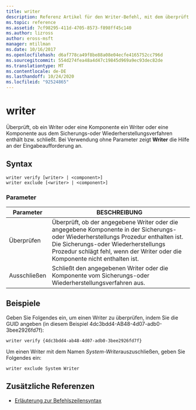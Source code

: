 ```yaml
---
title: writer
description: Referenz Artikel für den Writer-Befehl, mit dem überprüft wird, ob ein Writer oder eine Komponente ein Writer oder eine Komponente aus dem Sicherungs-oder Wiederherstellungsverfahren umfasst oder ausschließt.
ms.topic: reference
ms.assetid: 7cf98295-411d-4705-8573-f898ff45c140
ms.author: lizross
author: eross-msft
manager: mtillman
ms.date: 10/16/2017
ms.openlocfilehash: d6af778ca49f8be88a08e04ecfe4165752cc796d
ms.sourcegitcommit: 554d274fea48a4d47c19845d969a9ec93dec82de
ms.translationtype: MT
ms.contentlocale: de-DE
ms.lasthandoff: 10/24/2020
ms.locfileid: "92524865"
---
```

# <a name="writer"></a>writer

Überprüft, ob ein Writer oder eine Komponente ein Writer oder eine Komponente aus dem Sicherungs-oder Wiederherstellungsverfahren enthält bzw. schließt. Bei Verwendung ohne Parameter zeigt **Writer** die Hilfe an der Eingabeaufforderung an.

## <a name="syntax"></a>Syntax

```
writer verify [writer> | <component>]
writer exclude [<writer> | <component>]
```

### <a name="parameters"></a>Parameter

| Parameter | BESCHREIBUNG |
|--|--|
| Überprüfen | Überprüft, ob der angegebene Writer oder die angegebene Komponente in der Sicherungs-oder Wiederherstellungs Prozedur enthalten ist. Die Sicherungs-oder Wiederherstellungs Prozedur schlägt fehl, wenn der Writer oder die Komponente nicht enthalten ist. |
| Ausschließen | Schließt den angegebenen Writer oder die Komponente vom Sicherungs-oder Wiederherstellungsverfahren aus. |

## <a name="examples"></a>Beispiele

Geben Sie Folgendes ein, um einen Writer zu überprüfen, indem Sie die GUID angeben (in diesem Beispiel 4dc3bdd4-AB48-4d07-adb0-3bee2926fd7f):

```
writer verify {4dc3bdd4-ab48-4d07-adb0-3bee2926fd7f}
```

Um einen Writer mit dem Namen *System-Writer*auszuschließen, geben Sie Folgendes ein:

```
writer exclude System Writer
```

## <a name="additional-references"></a>Zusätzliche Referenzen

- [Erläuterung zur Befehlszeilensyntax](command-line-syntax-key.md)

